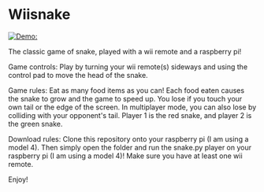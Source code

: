 # Wiisnake

[![Demo:](http://img.youtube.com/vi/y7_D-ff5lWo/0.jpg)](http://www.youtube.com/watch?v=y7_D-ff5lWo "Demo")

The classic game of snake, played with a wii remote and a raspberry pi! 

Game controls:
Play by turning your wii remote(s) sideways and using the control pad to move the head of the snake. 

Game rules:
Eat as many food items as you can! Each food eaten causes the snake to grow and the game to speed up. 
You lose if you touch your own tail or the edge of the screen. In multiplayer mode, you can also lose
by colliding with your opponent's tail. Player 1 is the red snake, and player 2 is the green snake.

Download rules: Clone this repository onto your raspberry pi (I am using a model 4). Then simply open the folder and run the snake.py player on your raspberry pi (I am using a model 4)! Make sure you have at least one wii remote.

Enjoy!
